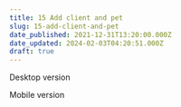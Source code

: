 ```yaml
---
title: 15 Add client and pet
slug: 15-add-client-and-pet
date_published: 2021-12-31T13:20:00.000Z
date_updated: 2024-02-03T04:20:51.000Z
draft: true
---
```


Desktop version

Mobile version
